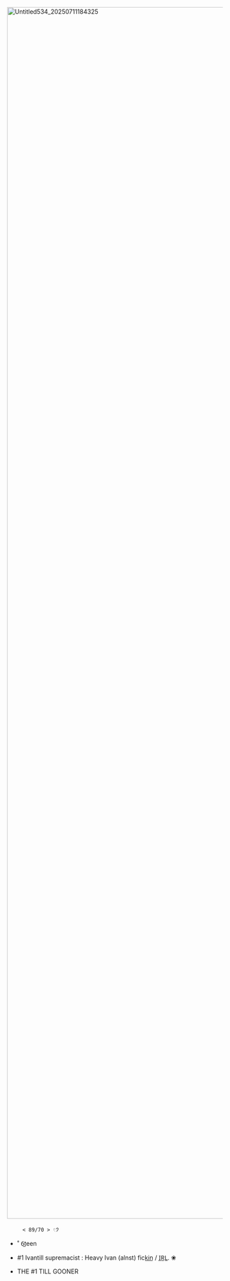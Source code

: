 <img width="2697" height="2821" alt="Untitled534_20250711184325" src="https://github.com/user-attachments/assets/02c70ef3-2e73-4887-8bf2-b2937af42147" />




         < 89/70 > 𓏲𑁘 

 - ˚ 6̲teen  



 - #1 Ivantill supremacist : Heavy Ivan (alnst) fick̲i̲n̲ / I̲R̲L̲. ❀ 
 - THE #1 TILL GOONER
